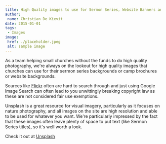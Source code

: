```yaml
---
title: High Quality images to use for Sermon Series, Website Banners and other purposes
author:
 name: Christian De Kievit
date: 2015-01-01
tags:
 - Images
image:
 href: ./placeholder.jpeg
 alt: sample image
---
```


As a team helping small churches without the funds to do high quality photography, we're always on the lookout for high quality images that churches can use for their sermon series backgrounds or camp brochures or website backgrounds.

Sources like [Flickr](https://www.flickr.com/) often are hard to search through and just using Google Image Search can often lead to you unwittingly breaking copyright law as these are not considered fair use exemptions.

Unsplash is a great resource for visual imagery, particularly as it focuses on nature photography, and all images on the site are high resolution and able to be used for whatever you want. We're particularly impressed by the fact that these images often leave plenty of space to put text (like Sermon Series titles), so it's well worth a look.

Check it out at [Unsplash](https://unsplash.com/)
